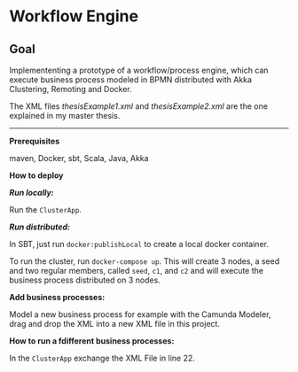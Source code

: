 Workflow Engine
===

Goal
---
Implemententing a prototype of a workflow/process engine, which can execute business process
modeled in BPMN distributed with Akka Clustering, Remoting and Docker.

The XML files _thesisExample1.xml_ and _thesisExample2.xml_ are the one explained in my master thesis.

---
**Prerequisites**

maven, Docker, sbt, Scala, Java, Akka

**How to deploy**


**_Run locally:_**

Run the `ClusterApp`.

**_Run distributed:_**


In SBT, just run `docker:publishLocal` to create a local docker container. 

To run the cluster, run `docker-compose up`. This will create 3 nodes, a seed and two regular members, called `seed`, `c1`, and `c2`
and will execute the business process distributed on 3 nodes.

**Add business processes:**

Model a new business process for example with the Camunda Modeler, drag and drop the XML
into a new XML file in this project.

**How to run a fdifferent business processes:**

In the `ClusterApp` exchange the XML File in line 22.

